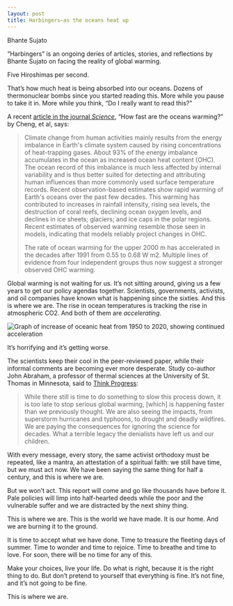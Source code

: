 ```yaml
---
layout: post
title: Harbingers—as the oceans heat up
---
```


<span class="author">Bhante Sujato</span>

<span class="preamble"> “Harbingers” is an ongoing deries of articles, stories, and reflections by Bhante Sujato on facing the reality of global warming.</span>

Five Hiroshimas per second.

That’s how much heat is being absorbed into our oceans. Dozens of thermonuclear bombs since you started reading this. More while you pause to take it in. More while you think, “Do I really want to read this?”

A recent [article in the journal *Science*](http://science.sciencemag.org/content/363/6423/128.full), “How fast are the oceans warming?” by Cheng, et al, says:

> Climate change from human activities mainly results from the energy imbalance in Earth's climate system caused by rising concentrations of heat-trapping gases. About 93% of the energy imbalance accumulates in the ocean as increased ocean heat content (OHC). The ocean record of this imbalance is much less affected by internal variability and is thus better suited for detecting and attributing human influences than more commonly used surface temperature records. Recent observation-based estimates show rapid warming of Earth's oceans over the past few decades. This warming has contributed to increases in rainfall intensity, rising sea levels, the destruction of coral reefs, declining ocean oxygen levels, and declines in ice sheets; glaciers; and ice caps in the polar regions. Recent estimates of observed warming resemble those seen in models, indicating that models reliably project changes in OHC.
>
> The rate of ocean warming for the upper 2000 m has accelerated in the decades after 1991 from 0.55 to 0.68 W m2. Multiple lines of evidence from four independent groups thus now suggest a stronger observed OHC warming.

Global warming is not waiting for us. It’s not sitting around, giving us a few years to get our policy agendas together. Scientists, governments, activists, and oil companies have known what is happening since the sixties. And this is where we are. The rise in ocean temperatures is tracking the rise in atmospheric CO2. And both of them are *accelerating*.

![Graph of increase of oceanic heat from 1950 to 2020, showing continued acceleration](https://i1.wp.com/thinkprogress.org/wp-content/uploads/2019/01/Ocean-Heat-content-Versus-CO2.jpg?w=1200&crop=0%2C0px%2C100%2C713px&ssl=1)

It’s horrifying and it’s getting worse.

The scientists keep their cool in the peer-reviewed paper, while their informal comments are becoming ever more desperate. Study co-author John Abraham, a professor of thermal sciences at the University of St. Thomas in Minnesota, said to [Think Progress](https://thinkprogress.org/study-2018-is-shaping-up-to-be-the-hottest-year-on-record-as-ocean-warming-speeds-up-a08a85c8438a/):

> While there still is time to do something to slow this process down, it is too late to stop serious global warming, [which] is happening faster than we previously thought. We are also seeing the impacts, from superstorm hurricanes and typhoons, to drought and deadly wildfires. We are paying the consequences for ignoring the science for decades. What a terrible legacy the denialists have left us and our children.

With every message, every story, the same activist orthodoxy must be repeated, like a mantra, an attestation of a spiritual faith: we still have time, but we must act now. We have been saying the same thing for half a century, and this is where we are.

But we won’t act. This report will come and go like thousands have before it. Pale policies will limp into half-hearted deeds while the poor and the vulnerable suffer and we are distracted by the next shiny thing.

This is where we are. This is the world we have made. It is our home. And we are burning it to the ground.

It is time to accept what we have done. Time to treasure the fleeting days of summer. Time to wonder and time to rejoice. Time to breathe and time to love. For soon, there will be no time for any of this.

Make your choices, live your life. Do what is right, because it is the right thing to do. But don’t pretend to yourself that everything is fine. It’s not fine, and it’s not going to be fine.

This is where we are.
